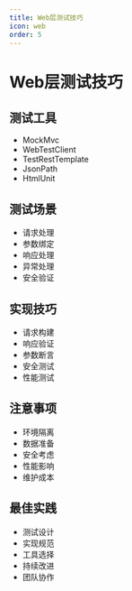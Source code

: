 ```yaml
---
title: Web层测试技巧
icon: web
order: 5
---
```


# Web层测试技巧

## 测试工具
- MockMvc
- WebTestClient
- TestRestTemplate
- JsonPath
- HtmlUnit

## 测试场景
- 请求处理
- 参数绑定
- 响应处理
- 异常处理
- 安全验证

## 实现技巧
- 请求构建
- 响应验证
- 参数断言
- 安全测试
- 性能测试

## 注意事项
- 环境隔离
- 数据准备
- 安全考虑
- 性能影响
- 维护成本

## 最佳实践
- 测试设计
- 实现规范
- 工具选择
- 持续改进
- 团队协作
